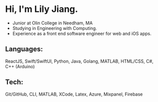 # Hi, I'm Lily Jiang.

* Junior at Olin College in Needham, MA
* Studying in Engineering with Computing.
* Experience as a front end software engineer for web and iOS apps.

## Languages:
ReactJS, Swift/SwiftUI, Python, Java, Golang, MATLAB, HTML/CSS, C#, C++ (Arduino)

## Tech:
Git/GitHub, CLI, MATLAB, XCode, Latex, Azure, Mixpanel, Firebase

